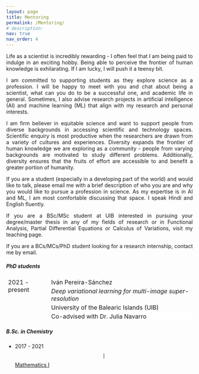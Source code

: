 ```yaml
---
layout: page
title: Mentoring
permalink: /Mentoring/
# description:
nav: true
nav_order: 4
---
```

<div style="text-align: justify">
<p>Life as a scientist is incredibly rewarding - I often feel that I am being paid to indulge in an exciting hobby. Being able to perceive the frontier of human knowledge is exhilarating. If I am lucky, I will push it a teensy bit.</p>

<p>I am committed to supporting students as they explore science as a profession. I will be happy to meet with you and chat about being a scientist, what can you do to be a successful one, and academic life in general. Sometimes, I also advise research projects in artificial intelligence (AI) and machine learning (ML) that align with my research and personal interests.</p>

<p>I am firm believer in equitable science and want to support people from diverse backgrounds in accessing scientific and technology spaces. Scientific enquiry is most productive when the researchers are drawn from a variety of cultures and experiences. Diversity expands the frontier of human knowledge we are exploring as a community - people from varying backgrounds are motivated to study different problems. Additionally, diversity ensures that the fruits of effort are accessible to and benefit a greater portion of humanity.</p>

<p>If you are a student (especially in a developing part of the world) and would like to talk, please email me with a brief description of who you are and why you would like to pursue a profession in science. As my expertise is in AI and ML, I am most comfortable discussing that space. I speak Hindi and English fluently.</p>

<p>If you are a BSc/MSc student at UIB interested in pursuing your degree/master thesis in any of my fields of research or in Functional Analysis, Partial Differential Equations or Calculus of Variations, visit my teaching page.</p>

<p>If you are a BCs/MCs/PhD student looking for a research internship, contact me by email.</p>
</div>

<div class="projects">
<h5 class="category">PhD students</h5>

<style type="text/css">
.tg  {border-collapse:collapse;border-spacing:0;}
.tg td{border-style:solid;border-width:0px;overflow:hidden;padding:2px 5px;
  word-break:normal;}
.tg th{border-style:solid;border-width:0px;
  overflow:hidden;padding:2px 5px;word-break:normal;}
.tg .tg-oe15{background-color:#ffffff;border-color:#ffffff;text-align:left;vertical-align:top}
.tg .tg-zv4m{border-color:#ffffff;text-align:left;vertical-align:top}
.tg .tg-0pky{border-color:inherit;text-align:left;vertical-align:top}
.tg .tg-eo4b{border-color:#ffffff;font-style:italic;text-align:left;vertical-align:top}
</style>
<table class="tg">
<thead>
  <tr>
    <td class="tg-0pky" rowspan="4">2021 - present</td>
    <td class="tg-zv4m">Iván Pereira-Sánchez</td>
  </tr>
  <tr>
    <td class="tg-eo4b">Deep variational learning for multi-image super-resolution</td>
  </tr>
  <tr>
    <td class="tg-zv4m">University of the Balearic Islands (UIB)</td>
  </tr>
  <tr>
    <td class="tg-oe15">Co-advised with Dr. Julia Navarro</td>
  </tr>
</thead>
</table>

</div>


<div class="projects">
<h5 class="category">B.Sc. in Chemistry</h5>
</div>

* 2017 - 2021 $$\mid$$ [Mathematics I](https://www.uib.eu/Learn/estudis-de-grau/grau/quimica/GQUI-P/21457/index.html)
